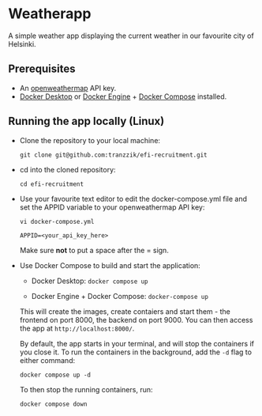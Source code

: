 # Weatherapp

A simple weather app displaying the current weather in our favourite city of Helsinki.

## Prerequisites

* An [openweathermap](http://openweathermap.org/) API key.
* [Docker Desktop](https://docs.docker.com/desktop/install/linux-install/) or [Docker Engine](https://docs.docker.com/engine/install/) + [Docker Compose](https://docs.docker.com/compose/install/) installed.

## Running the app locally (Linux)

* Clone the repository to your local machine:

  `git clone git@github.com:tranzzik/efi-recruitment.git`
  
* cd into the cloned repository:

  `cd efi-recruitment`
  
* Use your favourite text editor to edit the docker-compose.yml file and set the APPID variable to your openweathermap API key:

  `vi docker-compose.yml`

  `APPID=<your_api_key_here>`

  Make sure **not** to put a space after the = sign.
  
 * Use Docker Compose to build and start the application:
  
    - Docker Desktop:
    `docker compose up`
  
    - Docker Engine + Docker Compose:
    `docker-compose up`
    
    This will create the images, create contaiers and start them - the frontend on port 8000, the backend on port 9000. You can then access the app at `http://localhost:8000/`.
    
    By default, the app starts in your terminal, and will stop the containers if you close it. To run the containers in the background, add the `-d` flag to either command:
    
    `docker compose up -d`
    
    To then stop the running containers, run:
    
    `docker compose down`
  
  
